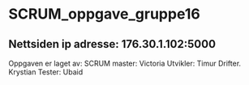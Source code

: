 # SCRUM_oppgave_gruppe16

Nettsiden ip adresse: 176.30.1.102:5000
--------------------------------------------
Oppgaven er laget av:
SCRUM master: Victoria
Utvikler: Timur
Drifter. Krystian
Tester: Ubaid
